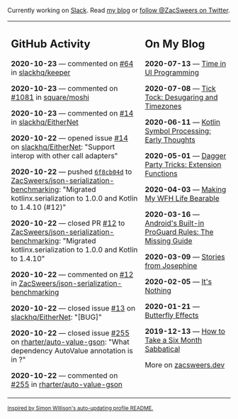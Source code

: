 Currently working on [Slack](https://slack.com/). Read [my blog](https://zacsweers.dev/) or [follow @ZacSweers on Twitter](https://twitter.com/ZacSweers).

<table><tr><td valign="top" width="60%">

## GitHub Activity
<!-- githubActivity starts -->
**2020-10-23** — commented on [#64](https://github.com/slackhq/keeper/issues/64#issuecomment-715433272) in [slackhq/keeper](https://api.github.com/repos/slackhq/keeper)

**2020-10-23** — commented on [#1081](https://github.com/square/moshi/issues/1081#issuecomment-714918888) in [square/moshi](https://api.github.com/repos/square/moshi)

**2020-10-23** — commented on [#14](https://github.com/slackhq/EitherNet/issues/14#issuecomment-714902475) in [slackhq/EitherNet](https://api.github.com/repos/slackhq/EitherNet)

**2020-10-22** — opened issue [#14](https://api.github.com/repos/slackhq/EitherNet/issues/14) on [slackhq/EitherNet](https://api.github.com/repos/slackhq/EitherNet): "Support interop with other call adapters"

**2020-10-22** — pushed [`6f8cb04d`](https://github.com/ZacSweers/json-serialization-benchmarking/commit/6f8cb04d1091de5b813243aa1e1b042fbf31338e) to [ZacSweers/json-serialization-benchmarking](https://api.github.com/repos/ZacSweers/json-serialization-benchmarking): "Migrated kotlinx.serialization to 1.0.0 and Kotlin to 1.4.10 (#12)"

**2020-10-22** — closed PR [#12](https://api.github.com/repos/ZacSweers/json-serialization-benchmarking/pulls/12) to [ZacSweers/json-serialization-benchmarking](https://api.github.com/repos/ZacSweers/json-serialization-benchmarking): "Migrated kotlinx.serialization to 1.0.0 and Kotlin to 1.4.10"

**2020-10-22** — commented on [#12](https://github.com/ZacSweers/json-serialization-benchmarking/pull/12#issuecomment-714861404) in [ZacSweers/json-serialization-benchmarking](https://api.github.com/repos/ZacSweers/json-serialization-benchmarking)

**2020-10-22** — closed issue [#13](https://api.github.com/repos/slackhq/EitherNet/issues/13) on [slackhq/EitherNet](https://api.github.com/repos/slackhq/EitherNet): "[BUG]"

**2020-10-22** — closed issue [#255](https://api.github.com/repos/rharter/auto-value-gson/issues/255) on [rharter/auto-value-gson](https://api.github.com/repos/rharter/auto-value-gson): "What dependency AutoValue annotation is in ?"

**2020-10-22** — commented on [#255](https://github.com/rharter/auto-value-gson/issues/255#issuecomment-714813458) in [rharter/auto-value-gson](https://api.github.com/repos/rharter/auto-value-gson)
<!-- githubActivity ends -->
</td><td valign="top" width="40%">

## On My Blog
<!-- blog starts -->
**2020-07-13** — [Time in UI Programming](https://www.zacsweers.dev/time-in-ui/)

**2020-07-08** — [Tick Tock: Desugaring and Timezones](https://www.zacsweers.dev/ticktock-desugaring-timezones/)

**2020-06-11** — [Kotlin Symbol Processing: Early Thoughts](https://www.zacsweers.dev/kotlin-symbol-processor-early-thoughts/)

**2020-05-01** — [Dagger Party Tricks: Extension Functions](https://www.zacsweers.dev/dagger-party-tricks-extension-functions/)

**2020-04-03** — [Making My WFH Life Bearable](https://www.zacsweers.dev/making-wfh-life-bearable/)

**2020-03-16** — [Android's Built-in ProGuard Rules: The Missing Guide](https://www.zacsweers.dev/android-proguard-rules/)

**2020-03-09** — [Stories from Josephine](https://www.zacsweers.dev/stories-from-josephine/)

**2020-02-05** — [It's Nothing](https://www.zacsweers.dev/its-nothing/)

**2020-01-21** — [Butterfly Effects](https://www.zacsweers.dev/butterfly-effects/)

**2019-12-13** — [How to Take a Six Month Sabbatical](https://www.zacsweers.dev/how-to-take-a-six-month-sabbatical/)
<!-- blog ends -->
More on [zacsweers.dev](https://zacsweers.dev/)
</td></tr></table>

<sub><a href="https://simonwillison.net/2020/Jul/10/self-updating-profile-readme/">Inspired by Simon Willison's auto-updating profile README.</a></sub>